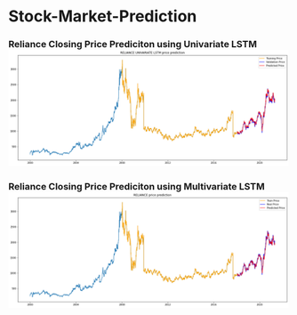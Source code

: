 # Stock-Market-Prediction


### Reliance Closing Price Prediciton using Univariate LSTM<div style="text-align:center"><img src="https://github.com/n-e-e-l/Stock-Market-Prediction/blob/main/univariate.png" /></div>
### Reliance Closing Price Prediciton using Multivariate LSTM <div style="text-align:center"><img src="https://github.com/n-e-e-l/Stock-Market-Prediction/blob/main/multi-variate.png" /></div>
